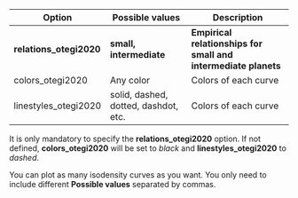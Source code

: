 | Option | Possible values | Description |
| ------------- | ------------- | ------------- |
| **relations_otegi2020** | **small, intermediate** | **Empirical relationships for small and intermediate planets** |
| colors_otegi2020 | Any color | Colors of each curve |
| linestyles_otegi2020 | solid, dashed, dotted, dashdot, etc. | Colors of each curve |

It is only mandatory to specify the **relations_otegi2020** option. If not defined, **colors_otegi2020** will be set to *black* and **linestyles_otegi2020** to *dashed*.


You can plot as many isodensity curves as you want. You only need to include different **Possible values** separated by commas. 
